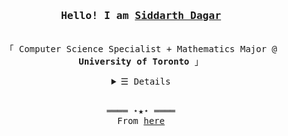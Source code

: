 <h3 align="center"><samp>Hello! I am <b><a rel="nofollow noopener noreferrer" target="_blank" href="https://eclipseisdead.github.io">Siddarth Dagar</a></b></samp></h3>
<p align="center"><br>
  <samp>
    「 Computer Science Specialist + Mathematics Major @ <b>University of Toronto</b> 」<br>
  </samp>
</p>
<details align="center">
   <summary> <samp>&#9776; Details</samp></summary>
   <p align="center">
     <br>
      <a href="https://github.com/eclipseisdead?tab=repositories" target="_blank"><img alt="Code" src="https://img.shields.io/badge/-code-000000?style=flat-square&logo=Plex&logoColor=white"></a>
      <a href="https://github.com/eclipseisdead?tab=repositories&language=python" target="_blank"><img alt="Python" src="https://img.shields.io/badge/-Python-3572A5?style=flat-square&logo=Python&logoColor=white"></a>
      <a href="https://github.com/eclipseisdead?tab=repositories&language=javascript" target="_blank"><img alt="Javascript" src="https://img.shields.io/badge/-Javascript-f1e05a?style=flat-square&logo=Javascript&logoColor=white"></a>
      <a href="https://github.com/eclipseisdead?tab=repositories&language=c%2B%2B" target="_blank"><img alt="C++" src="https://img.shields.io/badge/-C%2B%2B-f34b7d?style=flat-square&logo=C%2B%2B&logoColor=white"></a>
      <a href="https://github.com/eclipseisdead?tab=repositories&language=go" target="_blank"><img alt="Go" src="https://img.shields.io/badge/-Go-375eab?style=flat-square&logo=Go&logoColor=white"></a>
      <a href="https://github.com/eclipseisdead?tab=repositories&language=java" target="_blank"><img alt="Java" src="https://img.shields.io/badge/-Java-b07219?style=flat-square&logo=Java&logoColor=white"></a>
      <a href="https://github.com/eclipseisdead?tab=repositories&language=html" target="_blank"><img alt="HTML" src="https://img.shields.io/badge/-HTML-E34F26?style=flat-square&logo=HTML5&logoColor=white"></a>
  <br>
  <img src="https://github-readme-stats.vercel.app/api?username=eclipseisdead&show_icons=true&hide_border=true&hide=issues&title_color=5391FE&icon_color=000000&text_color=555"></img><br>
     <a href="https://github.com/eclipseisdead?tab=followers" target="_blank"><img alt="Updates" src="https://img.shields.io/badge/--000000?style=flat-square&logo=RSS&logoColor=white"></a>
     <a href="https://github.com/eclipseisdead" target="_blank"><img alt="eclipseisdead" src="https://badges.pufler.dev/visits/eclipseisdead/eclipseisdead?logo=GitHub&label=visits&color=success&logoColor=white&style=flat-square"/></a>
     <a href="https://github.com/eclipseisdead/eclipseisdead" target="_blank"><img alt="GitHub hits" src="https://img.shields.io/github/last-commit/eclipseisdead/eclipseisdead?label=profile%20updated&style=flat-square"></a>
  </samp>
  </p>
</details>
<br>
<samp>
  <p align="center">
    ════ ⋆★⋆ ════<br>
    From <a href="https://github.com/kevinjycui/kevinjycui">here</a>
  </p>
</samp>
